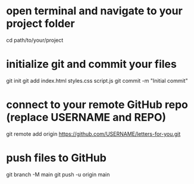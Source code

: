 # open terminal and navigate to your project folder
cd path/to/your/project

# initialize git and commit your files
git init
git add index.html styles.css script.js
git commit -m "Initial commit"

# connect to your remote GitHub repo (replace USERNAME and REPO)
git remote add origin https://github.com/USERNAME/letters-for-you.git

# push files to GitHub
git branch -M main
git push -u origin main
